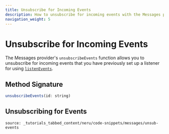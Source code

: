 ```yaml
---
title: Unsubscribe for Incoming Events
description: How to unsubscribe for incoming events with the Messages provider
navigation_weight: 5
---
```


# Unsubscribe for Incoming Events

The Messages provider's `unsubscribeEvents` function allows you to unsubscribe for incoming events that you have previously set up a listener for using [`listenEvents`](/neru/code-snippets/messages-provider/listen-events).

## Method Signature
```javascript
unsubscribeEvents(id: string)
```

## Unsubscribing for Events

```tabbed_content
source: _tutorials_tabbed_content/neru/code-snippets/messages/unsub-events
```